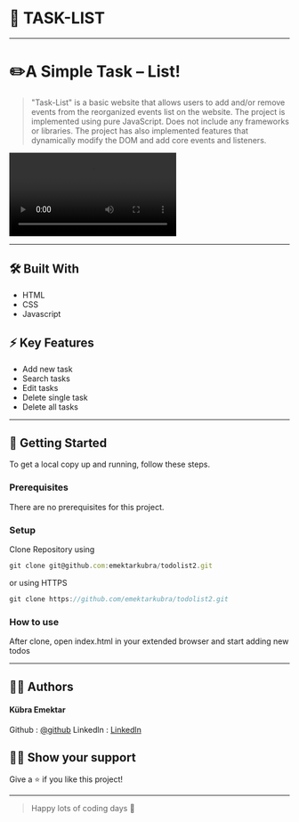 # 📝 TASK-LIST

***

# ✏️A Simple Task – List!

>"Task-List" is a basic website that allows users to add and/or remove events from the reorganized events list on the website. The project is implemented using pure JavaScript. Does not include any frameworks or libraries. The project has also implemented features that dynamically modify the DOM and add core events and listeners.

<video src="https://github.com/emektarkubra/todolist2/assets/124355274/b5d3f60b-c6e7-4daf-b631-9f4beacc78d4" controls="controls" >
</video>

***

## 🛠️ Built With
* HTML
* CSS
* Javascript

## ⚡️ Key Features
* Add new task
* Search tasks
* Edit tasks
* Delete single task
* Delete all tasks

***

## 🚀 Getting Started

To get a local copy up and running, follow these steps.

### Prerequisites
There are no prerequisites for this project.

### Setup

Clone Repository using 
```javascript
git clone git@github.com:emektarkubra/todolist2.git
```
or using HTTPS
```javascript
git clone https://github.com/emektarkubra/todolist2.git
```
### How to use

After clone, open index.html in your extended browser and start adding new todos

***

## 👷‍♀️ Authors

#### Kübra Emektar
Github : [@github](https://github.com/emektarkubra)
Linkedln : [Linkedln](https://www.linkedin.com/in/kübra-emektar-184103267/)

## 🙋‍♀️ Show your support
Give a ⭐️ if you like this project!

***

>Happy lots of coding days 🤩


